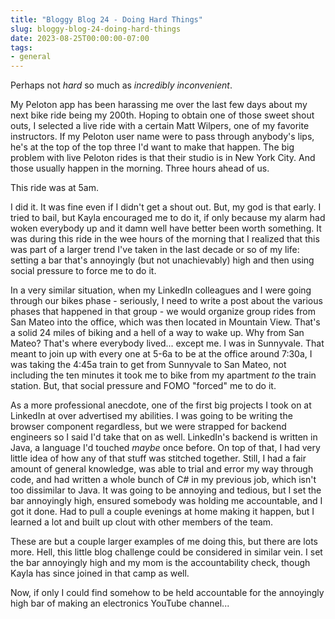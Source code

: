 ```yaml
---
title: "Bloggy Blog 24 - Doing Hard Things"
slug: bloggy-blog-24-doing-hard-things
date: 2023-08-25T00:00:00-07:00
tags:
- general
---
```

Perhaps not _hard_ so much as _incredibly inconvenient_.

My Peloton app has been harassing me over the last few days about my next bike ride being my 200th. Hoping to obtain one of those sweet shout outs, I selected a live ride with a certain Matt Wilpers, one of my favorite instructors. If my Peloton user name were to pass through anybody's lips, he's at the top of the top three I'd want to make that happen. The big problem with live Peloton rides is that their studio is in New York City. And those usually happen in the morning. Three hours ahead of us.

This ride was at 5am.

I did it. It was fine even if I didn't get a shout out. But, my god is that early. I tried to bail, but Kayla encouraged me to do it, if only because my alarm had woken everybody up and it damn well have better been worth something. It was during this ride in the wee hours of the morning that I realized that this was part of a larger trend I've taken in the last decade or so of my life: setting a bar that's annoyingly (but not unachievably) high and then using social pressure to force me to do it.

In a very similar situation, when my LinkedIn colleagues and I were going through our bikes phase - seriously, I need to write a post about the various phases that happened in that group - we would organize group rides from San Mateo into the office, which was then located in Mountain View. That's a solid 24 miles of biking and a hell of a way to wake up. Why from San Mateo? That's where everybody lived... except me. I was in Sunnyvale. That meant to join up with every one at 5-6a to be at the office around 7:30a, I was taking the 4:45a train to get from Sunnyvale to San Mateo, not including the ten minutes it took me to bike from my apartment _to_ the train station. But, that social pressure and FOMO "forced" me to do it.

As a more professional anecdote, one of the first big projects I took on at LinkedIn at over advertised my abilities. I was going to be writing the browser component regardless, but we were strapped for backend engineers so I said I'd take that on as well. LinkedIn's backend is written in Java, a language I'd touched _maybe_ once before. On top of that, I had very little idea of how any of that stuff was stitched together. Still, I had a fair amount of general knowledge, was able to trial and error my way through code, and had written a whole bunch of C# in my previous job, which isn't too dissimilar to Java. It was going to be annoying and tedious, but I set the bar annoyingly high, ensured somebody was holding me accountable, and I got it done. Had to pull a couple evenings at home making it happen, but I learned a lot and built up clout with other members of the team.

These are but a couple larger examples of me doing this, but there are lots more. Hell, this little blog challenge could be considered in similar vein. I set the bar annoyingly high and my mom is the accountability check, though Kayla has since joined in that camp as well.

Now, if only I could find somehow to be held accountable for the annoyingly high bar of making an electronics YouTube channel...
